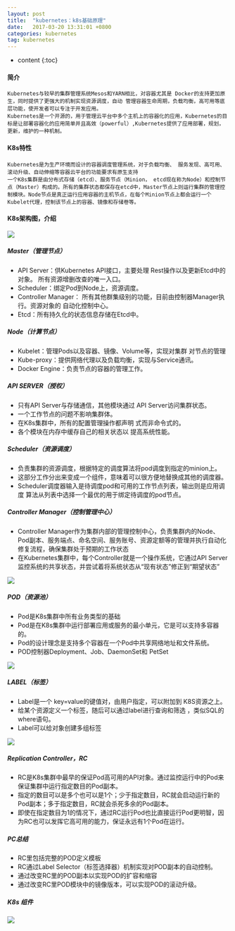 ```yaml
---
layout: post
title:  "kubernetes：k8s基础原理"
date:   2017-03-20 13:31:01 +0800
categories: kubernetes
tag: kubernetes
---
```


* content
{:toc}


#### 简介

	Kubernetes与较早的集群管理系统Mesos和YARN相比，对容器尤其是 Docker的支持更加原生，同时提供了更强大的机制实现资源调度，自动 管理容器生命周期，负载均衡，高可用等底层功能，使开发者可以专注于开发应用。
	Kubernetes是一个开源的，用于管理云平台中多个主机上的容器化的应用，Kubernetes的目标是让部署容器化的应用简单并且高效（powerful）,Kubernetes提供了应用部署，规划，更新，维护的一种机制。

#### K8s特性
	Kubernetes是为生产环境而设计的容器调度管理系统，对于负载均衡、 服务发现、高可用、滚动升级、自动伸缩等容器云平台的功能要求有原生支持
	一个K8s集群是由分布式存储（etcd）、服务节点（Minion， etcd现在称为Node）和控制节点（Master）构成的。所有的集群状态都保存在etcd中，Master节点上则运行集群的管理控制模块。Node节点是真正运行应用容器的主机节点，在每个Minion节点上都会运行一个Kubelet代理，控制该节点上的容器、镜像和存储卷等。

#### K8s架构图，介绍

![](http://blogdata.zhaolibin.com/FssVbJRyyKX3TiF76PDh6i40ebkD)

##### Master（管理节点）
- API Server：供Kubernetes API接口，主要处理 Rest操作以及更新Etcd中的对象。 所有资源增删改查的唯一入口。
- Scheduler：绑定Pod到Node上，资源调度。
- Controller Manager： 所有其他群集级别的功能，目前由控制器Manager执行。资源对象的 自动化控制中心。
- Etcd：所有持久化的状态信息存储在Etcd中。
##### Node（计算节点）
- Kubelet：管理Pods以及容器、镜像、Volume等，实现对集群 对节点的管理
- Kube-proxy：提供网络代理以及负载均衡，实现与Service通讯。
- Docker Engine：负责节点的容器的管理工作。
##### API SERVER（授权）
- 只有API Server与存储通信，其他模块通过 API Server访问集群状态。
- 一个工作节点的问题不影响集群体。
- 在K8s集群中，所有的配置管理操作都声明 式而非命令式的。
- 各个模块在内存中缓存自己的相关状态以 提高系统性能。
##### Scheduler（资源调度）
- 负责集群的资源调度，根据特定的调度算法将pod调度到指定的minion上。
- 这部分工作分出来变成一个组件，意味着可以很方便地替换成其他的调度器。
- Scheduler调度器输入是待调度pod和可用的工作节点列表，输出则是应用调度 算法从列表中选择一个最优的用于绑定待调度的pod节点。
##### Controller Manager（控制管理中心）
- Controller Manager作为集群内部的管理控制中心，负责集群内的Node、Pod副本、服务端点、命名空间、服务账号、资源定额等的管理并执行自动化修复流程，确保集群处于预期的工作状态
- 在Kubernetes集群中，每个Controller就是一个操作系统，它通过API Server监控系统的共享状态，并尝试着将系统状态从“现有状态”修正到“期望状态”

![](http://blogdata.zhaolibin.com/FsLOxEMxIFXkxnCrbmodRyT99chE)

##### POD（资源池）
- Pod是K8s集群中所有业务类型的基础
- Pod是在K8s集群中运行部署应用或服务的最小单元，它是可以支持多容器的。
- Pod的设计理念是支持多个容器在一个Pod中共享网络地址和文件系统。
- POD控制器Deployment、Job、DaemonSet和 PetSet

![](http://blogdata.zhaolibin.com/FtdaEmkPWRDcBVywCTkqdl39qTUq)

##### LABEL（标签）
- Label是一个 key=value的键值对，由用户指定，可以附加到 K8S资源之上。
- 给某个资源定义一个标签，随后可以通过label进行查询和筛选 ，类似SQL的where语句。
- Label可以给对象创建多组标签

![](http://blogdata.zhaolibin.com/Fn-9V8ks6QVsXu8xgjUjJJRFZ0Ox)

##### Replication Controller，RC
- RC是K8s集群中最早的保证Pod高可用的API对象。通过监控运行中的Pod来保证集群中运行指定数目的Pod副本。
- 指定的数目可以是多个也可以是1个；少于指定数目，RC就会启动运行新的Pod副本；多于指定数目，RC就会杀死多余的Pod副本。
- 即使在指定数目为1的情况下，通过RC运行Pod也比直接运行Pod更明智，因为RC也可以发挥它高可用的能力，保证永远有1个Pod在运行。

##### PC总结

- RC里包括完整的POD定义模板
- RC通过Label Selector（标签选择器）机制实现对POD副本的自动控制。
- 通过改变RC里的POD副本以实现POD的扩容和缩容
- 通过改变RC里POD模块中的镜像版本，可以实现POD的滚动升级。

##### K8s 组件

![](http://blogdata.zhaolibin.com/Fr71kIWtiZ7MBUjjcxWAQMJwXn5F)